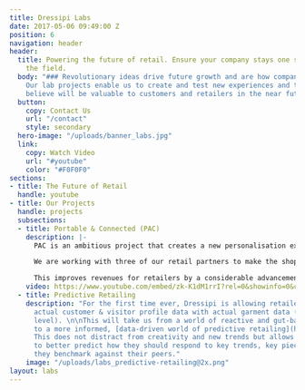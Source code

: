 ```yaml
---
title: Dressipi Labs
date: 2017-05-06 09:49:00 Z
position: 6
navigation: header
header:
  title: Powering the future of retail. Ensure your company stays one step ahead of
    the field.
  body: "### Revolutionary ideas drive future growth and are how companies stay relevant.
    Our lab projects enable us to create and test new experiences and tools that we
    believe will be valuable to customers and retailers in the near future."
  button:
    copy: Contact Us
    url: "/contact"
    style: secondary
  hero-image: "/uploads/banner_labs.jpg"
  link:
    copy: Watch Video
    url: "#youtube"
    color: "#F0F0F0"
sections:
- title: The Future of Retail
  handle: youtube
- title: Our Projects
  handle: projects
  subsections:
  - title: Portable & Connected (PAC)
    description: |-
      PAC is an ambitious project that creates a new personalisation experience instore and centralises a customer's data from across channels and retailers in a single place.

      We are working with three of our retail partners to make the shopping experience better by offering advice and recommendations aligned with how the customer wants to shop.

      This improves revenues for retailers by a considerable advancement in the quality of predictions of what a shopper is most likely to buy and keep.
    video: https://www.youtube.com/embed/zk-K1dM1rrI?rel=0&showinfo=0&color=white
  - title: Predictive Retailing
    description: "For the first time ever, Dressipi is allowing retailers to connect
      actual customer & visitor profile data with actual garment data (at the feature
      level). \n\nThis will take us from a world of reactive and gut-based retailing
      to a more informed, [data-driven world of predictive retailing](https://dressipi.com/solutions/data-insight/).
      This does not distract from creativity and new trends but allows each retailer
      to better predict how they should respond to key trends, key pieces and how
      they benchmark against their peers."
    image: "/uploads/labs_predictive-retailing@2x.png"
layout: labs
---
```


